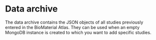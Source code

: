 <h1> Data archive </h1>
The data archive contains the JSON objects of all studies previously entered in the BioMaterial Atlas. They can be used when an empty MongoDB instance is created to which you want to add specific studies.

